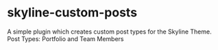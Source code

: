 skyline-custom-posts
=====================

A simple plugin which creates custom post types for the Skyline Theme.
Post Types: Portfolio and Team Members